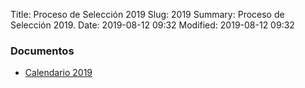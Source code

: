 Title: Proceso de Selección 2019
Slug: 2019
Summary: Proceso de Selección 2019.
Date: 2019-08-12 09:32
Modified: 2019-08-12 09:32


### Documentos

* [Calendario 2019](calendario-2019.pdf)
